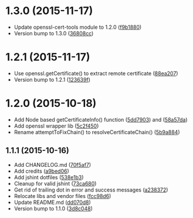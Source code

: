 <a name="1.3.0"></a>
# 1.3.0 (2015-11-17)

* Update openssl-cert-tools module to 1.2.0 ([f9b1880](https://github.com/frdmn/tlstools/commit/f9b1880))
* Version bump to 1.3.0 ([36808cc](https://github.com/frdmn/tlstools/commit/36808cc))

<a name="1.2.1"></a>
# 1.2.1 (2015-11-17)

* Use openssl.getCertificate() to extract remote certificate ([88ea207](https://github.com/frdmn/tlstools/commit/88ea207))
* Version bump to 1.2.1 ([123639f](https://github.com/frdmn/tlstools/commit/123639f))

<a name="1.2.0"></a>
# 1.2.0 (2015-10-18)

* Add Node based getCertificateInfo() function ([5dd7903](https://github.com/frdmn/tlstools/commit/5dd7903)) and ([58a57da](https://github.com/frdmn/tlstools/commit/58a57da))
* Add openssl wrapper lib ([5c2f450](https://github.com/frdmn/tlstools/commit/5c2f450))
* Rename attemptToFixChain() to resolveCertificateChain() ([5b9a884](https://github.com/frdmn/tlstools/commit/5b9a884))

<a name="1.1.1"></a>
## 1.1.1 (2015-10-16)

* Add CHANGELOG.md ([70f5af7](https://github.com/frdmn/tlstools/commit/70f5af7))
* Add credits ([a9bed06](https://github.com/frdmn/tlstools/commit/a9bed06))
* Add jshint dotfiles ([538e1b3](https://github.com/frdmn/tlstools/commit/538e1b3))
* Cleanup for valid jshint ([73ca680](https://github.com/frdmn/tlstools/commit/73ca680))
* Get rid of trailing dot in error and success messages ([a238372](https://github.com/frdmn/tlstools/commit/a238372))
* Relocate libs and vendor files ([fcc98d6](https://github.com/frdmn/tlstools/commit/fcc98d6))
* Update README.md ([dd070d8](https://github.com/frdmn/tlstools/commit/dd070d8))
* Version bump to 1.1.0 ([3d8c048](https://github.com/frdmn/tlstools/commit/3d8c048))
